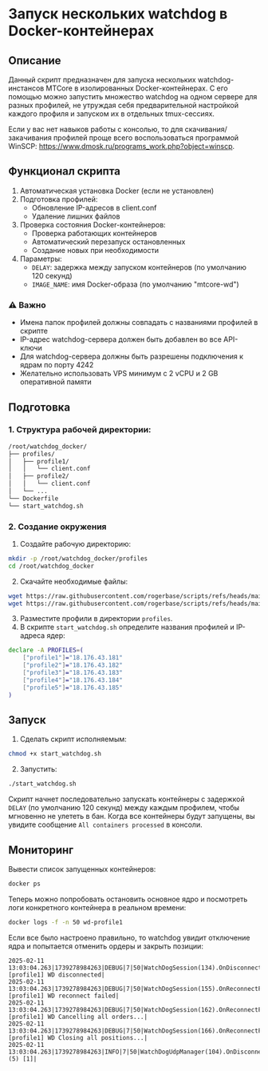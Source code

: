 # Запуск нескольких watchdog в Docker-контейнерах

## Описание
Данный скрипт предназначен для запуска нескольких watchdog-инстансов MTCore в изолированных Docker-контейнерах. С его помощью можно запустить множество watchdog на одном сервере для разных профилей, не утруждая себя предварительной настройкой каждого профиля и запуском их в отдельных tmux-сессиях.

Если у вас нет навыков работы с консолью, то для скачивания/закачивания профилей проще всего воспользоваться программой WinSCP:
https://www.dmosk.ru/programs_work.php?object=winscp.

## Функционал скрипта

1. Автоматическая установка Docker (если не установлен)
2. Подготовка профилей:
    - Обновление IP-адресов в client.conf
    - Удаление лишних файлов
3. Проверка состояния Docker-контейнеров:
    - Проверка работающих контейнеров
    - Автоматический перезапуск остановленных
    - Создание новых при необходимости
4. Параметры:
    - `DELAY`: задержка между запуском контейнеров (по умолчанию 120 секунд)
    - `IMAGE_NAME`: имя Docker-образа (по умолчанию "mtcore-wd")

### ⚠️ Важно
- Имена папок профилей должны совпадать с названиями профилей в скрипте
- IP-адрес watchdog-сервера должен быть добавлен во все API-ключи
- Для watchdog-сервера должны быть разрешены подключения к ядрам по порту 4242
- Желательно использовать VPS минимум с 2 vCPU и 2 GB оперативной памяти

## Подготовка

### 1. Структура рабочей директории:
```bash
/root/watchdog_docker/
├── profiles/
│   ├── profile1/
│   │   └── client.conf
│   ├── profile2/
│   │   └── client.conf
│   └── ...
└── Dockerfile
└── start_watchdog.sh
```

### 2. Создание окружения

1. Создайте рабочую директорию:
```bash
mkdir -p /root/watchdog_docker/profiles
cd /root/watchdog_docker
```
2. Скачайте необходимые файлы:
```bash
wget https://raw.githubusercontent.com/rogerbase/scripts/refs/heads/main/MoonTrader/Watchdog/Dockerfile
wget https://raw.githubusercontent.com/rogerbase/scripts/refs/heads/main/MoonTrader/Watchdog/start_watchdog.sh
```
3. Разместите профили в директории `profiles`.
4. В скрипте `start_watchdog.sh` определите названия профилей и IP-адреса ядер:
```bash
declare -A PROFILES=(
    ["profile1"]="18.176.43.181"
    ["profile2"]="18.176.43.182"
    ["profile3"]="18.176.43.183"
    ["profile4"]="18.176.43.184"
    ["profile5"]="18.176.43.185"
)
```

## Запуск

1. Сделать скрипт исполняемым:
```bash
chmod +x start_watchdog.sh
```

2. Запустить:
```bash
./start_watchdog.sh
```

Скрипт начнет последовательно запускать контейнеры с задержкой `DELAY` (по умолчанию 120 секунд) между каждым профилем, чтобы мгновенно не улететь в бан. Когда все контейнеры будут запущены, вы увидите сообщение `All containers processed` в консоли.

## Мониторинг

Вывести список запущенных контейнеров:

```bash
docker ps
```

Теперь можно попробовать остановить основное ядро и посмотреть логи конкретного контейнера в реальном времени:

```bash
docker logs -f -n 50 wd-profile1
```

Если все было настроено правильно, то watchdog увидит отключение ядра и попытается отменить ордеры и закрыть позиции:

```
2025-02-11 13:03:04.263|1739278984263|DEBUG|7|50|WatchDogSession(134).OnDisconnect|[profile1] WD disconnected|
2025-02-11 13:03:04.263|1739278984263|DEBUG|7|50|WatchDogSession(155).OnReconnectFail|[profile1] WD reconnect failed|
2025-02-11 13:03:04.263|1739278984263|DEBUG|7|50|WatchDogSession(162).OnReconnectFail|[profile1] WD Cancelling all orders...|
2025-02-11 13:03:04.263|1739278984263|DEBUG|7|50|WatchDogSession(166).OnReconnectFail|[profile1] WD Closing all positions...|
2025-02-11 13:03:04.263|1739278984263|INFO|7|50|WatchDogUdpManager(104).OnDisconnect|Reconnecting... (5) [1]|
```

